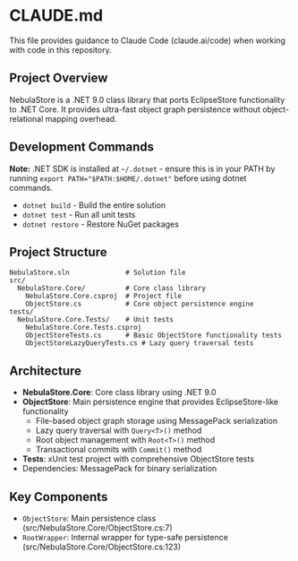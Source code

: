 # CLAUDE.md

This file provides guidance to Claude Code (claude.ai/code) when working with code in this repository.

## Project Overview

NebulaStore is a .NET 9.0 class library that ports EclipseStore functionality to .NET Core. It provides ultra-fast object graph persistence without object-relational mapping overhead.

## Development Commands

**Note:** .NET SDK is installed at `~/.dotnet` - ensure this is in your PATH by running `export PATH="$PATH:$HOME/.dotnet"` before using dotnet commands.

- `dotnet build` - Build the entire solution
- `dotnet test` - Run all unit tests
- `dotnet restore` - Restore NuGet packages

## Project Structure

```
NebulaStore.sln              # Solution file
src/
  NebulaStore.Core/          # Core class library
    NebulaStore.Core.csproj  # Project file
    ObjectStore.cs           # Core object persistence engine
tests/
  NebulaStore.Core.Tests/    # Unit tests
    NebulaStore.Core.Tests.csproj
    ObjectStoreTests.cs      # Basic ObjectStore functionality tests
    ObjectStoreLazyQueryTests.cs # Lazy query traversal tests
```

## Architecture

- **NebulaStore.Core**: Core class library using .NET 9.0
- **ObjectStore**: Main persistence engine that provides EclipseStore-like functionality
  - File-based object graph storage using MessagePack serialization
  - Lazy query traversal with `Query<T>()` method
  - Root object management with `Root<T>()` method
  - Transactional commits with `Commit()` method
- **Tests**: xUnit test project with comprehensive ObjectStore tests
- Dependencies: MessagePack for binary serialization

## Key Components

- `ObjectStore`: Main persistence class (src/NebulaStore.Core/ObjectStore.cs:7)
- `RootWrapper`: Internal wrapper for type-safe persistence (src/NebulaStore.Core/ObjectStore.cs:123)